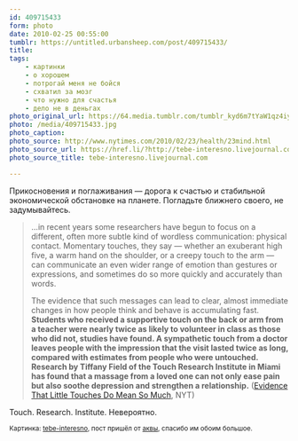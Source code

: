 ```yaml
---
id: 409715433
form: photo
date: 2010-02-25 00:55:00
tumblr: https://untitled.urbansheep.com/post/409715433/
title:
tags:
    - картинки
    - о хорошем
    - потрогай меня не бойся
    - схватил за мозг
    - что нужно для счастья
    - дело не в деньгах
photo_original_url: https://64.media.tumblr.com/tumblr_kyd6m7tYaW1qz4iy7o1_640.jpg
photo: /media/409715433.jpg
photo_caption: 
photo_source: http://www.nytimes.com/2010/02/23/health/23mind.html
photo_source_url: https://href.li/?http://tebe-interesno.livejournal.com/108194.html
photo_source_title: tebe-interesno.livejournal.com

---
```


<p>Прикосновения и поглаживания — дорога к счастью и стабильной экономической обстановке на планете. Погладьте ближнего своего, не задумывайтесь.</p>

<blockquote><p>…in recent years some researchers have begun to focus on a different, often more subtle kind of wordless communication: physical contact. Momentary touches, they say — whether an exuberant high five, a warm hand on the shoulder, or a creepy touch to the arm — can communicate an even wider range of emotion than gestures or expressions, and sometimes do so more quickly and accurately than words.</p>

<p>The evidence that such messages can lead to clear, almost immediate changes in how people think and behave is accumulating fast. <b>Students who received a supportive touch on the back or arm from a teacher were nearly twice as likely to volunteer in class as those who did not, studies have found. A sympathetic touch from a doctor leaves people with the impression that the visit lasted twice as long, compared with estimates from people who were untouched. Research by Tiffany Field of the Touch Research Institute in Miami has found that a massage from a loved one can not only ease pain but also soothe depression and strengthen a relationship.</b> (<a href="http://www.nytimes.com/2010/02/23/health/23mind.html">Evidence That Little Touches Do Mean So Much</a>, NYT)</p></blockquote>

<p>Touch. Research. Institute. Невероятно.</p>

<p><small>Картинка: <a href="http://tebe-interesno.livejournal.com/108194.html">tebe-interesno</a>, пост пришёл от <a href="http://aqva.tumblr.com/post/409633102/in-recent-years-some-researchers" class="tumblr_blog">аквы</a>, спасибо им обоим большое.</small></p>

